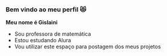 ### Bem vindo ao meu perfil 😻


**Meu nome é Gislaini** 

- Sou professora de matemática
- Estou estudando Alura
- Vou utilizar este espaço para postagem dos meus projetos
